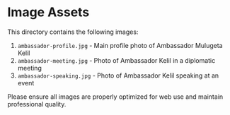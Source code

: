 # Image Assets

This directory contains the following images:

1. `ambassador-profile.jpg` - Main profile photo of Ambassador Mulugeta Kelil
2. `ambassador-meeting.jpg` - Photo of Ambassador Kelil in a diplomatic meeting
3. `ambassador-speaking.jpg` - Photo of Ambassador Kelil speaking at an event

Please ensure all images are properly optimized for web use and maintain professional quality. 